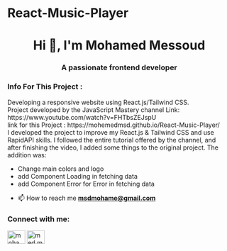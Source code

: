 # React-Music-Player
<h1 align="center">Hi 👋, I'm Mohamed Messoud</h1>
<h3 align="center">A passionate frontend developer</h3>

<h3>Info For This Project : </h3>
Developing a responsive website using React.js/Tailwind CSS.<br/>
Project developed by the JavaScript Mastery channel Link: https://www.youtube.com/watch?v=FHTbsZEJspU <br/>
link for this Project : https://mohemedmsd.github.io/React-Music-Player/ <br />
I developed the project to improve my React.js & Tailwind CSS and use RapidAPI skills. I followed the entire tutorial offered by the channel,
and after finishing the video, I added some things to the original project. The addition was:<br/>
<ul>
  <li>Change main colors and logo</li>
  <li>add Component Loading in fetching data</li>
  <li>add Component Error for Error in fetching data</li>
</ul>

- 📫 How to reach me **msdmohame@gmail.com**
<h3 align="left">Connect with me:</h3>
<p align="left">
<a href="https://www.linkedin.com/in/mohamed-messoud-69762b250/" target="blank"><img align="center" src="https://raw.githubusercontent.com/rahuldkjain/github-profile-readme-generator/master/src/images/icons/Social/linked-in-alt.svg" alt="mohamed messoud" height="30" width="40" /></a>
<a href="https://instagram.com/med.messoud" target="blank"><img align="center" src="https://raw.githubusercontent.com/rahuldkjain/github-profile-readme-generator/master/src/images/icons/Social/instagram.svg" alt="med.messoud" height="30" width="40" /></a>
</p>

